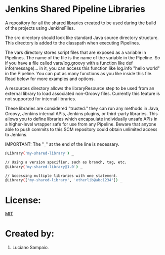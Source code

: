 # Jenkins Shared Pipeline Libraries

A repository for all the shared libraries created to be used during the build of the projects using JenkinsFiles.

The src directory should look like standard Java source directory structure. This directory is added to the classpath when executing Pipelines.

The vars directory stores script files that are exposed as a variable in Pipelines. The name of the file is the name of the variable in the Pipeline. So if you have a file called vars/log.groovy with a function like def info(message)…​ in it, you can access this function like log.info "hello world" in the Pipeline. You can put as many functions as you like inside this file. Read  below for more examples and options.

A resources directory allows the libraryResource step to be used from an external library to load associated non-Groovy files. Currently this feature is not supported for internal libraries.

These libraries are considered "trusted:" they can run any methods in Java, Groovy, Jenkins internal APIs, Jenkins plugins, or third-party libraries. This allows you to define libraries which encapsulate individually unsafe APIs in a higher-level wrapper safe for use from any Pipeline. Beware that anyone able to push commits to this SCM repository could obtain unlimited access to Jenkins.

IMPORTANT: The "_" at the end of the line is necessary. 

``` bash
@Library('my-shared-library') _

// Using a version specifier, such as branch, tag, etc.
@Library('my-shared-library@1.0') _

// Accessing multiple libraries with one statement.
@Library(['my-shared-library', 'otherlib@abc1234']) _
```

# License:

[MIT](LICENSE "MIT License")

# Created by: 

1. Luciano Sampaio.
